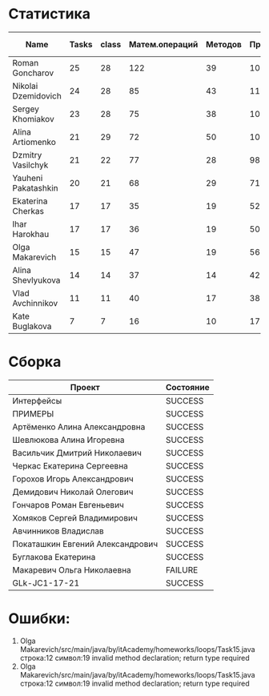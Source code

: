 # Статистика

| Name | Tasks | class | Матем.операций | Методов | Присваиваний | анон.класов | внутр.класов | констант | логирование | лямбды | переменных | перхватов исключений | приват. методов | приват. полей | сравнений | циклов |
| --- | --- | --- | --- | --- | --- | --- | --- | --- | --- | --- | --- | --- | --- | --- | --- | --- |
| Roman Goncharov | 25 | 28 | 122 | 39 | 108 | 0 | 0 | 0 | 0 | 0 | 87 | 0 | 0 | 0 | 38 | 15 |
| Nikolai Dzemidovich | 24 | 28 | 85 | 43 | 111 | 0 | 0 | 1 | 0 | 0 | 89 | 0 | 0 | 1 | 38 | 20 |
| Sergey Khomiakov | 23 | 28 | 75 | 38 | 107 | 0 | 0 | 0 | 0 | 0 | 81 | 4 | 4 | 0 | 35 | 15 |
| Alina Artiomenko | 21 | 29 | 72 | 50 | 100 | 0 | 0 | 0 | 0 | 0 | 72 | 3 | 7 | 1 | 43 | 15 |
| Dzmitry Vasilchyk | 21 | 22 | 77 | 28 | 98 | 0 | 0 | 0 | 0 | 0 | 84 | 0 | 6 | 0 | 25 | 12 |
| Yauheni Pakatashkin | 20 | 21 | 68 | 29 | 71 | 0 | 0 | 0 | 0 | 0 | 55 | 0 | 3 | 0 | 36 | 15 |
| Ekaterina Cherkas | 17 | 17 | 35 | 19 | 52 | 0 | 0 | 0 | 0 | 0 | 48 | 0 | 0 | 0 | 13 | 6 |
| Ihar Harokhau | 17 | 17 | 36 | 19 | 50 | 0 | 0 | 0 | 0 | 0 | 46 | 0 | 0 | 0 | 6 | 7 |
| Olga Makarevich | 15 | 15 | 47 | 19 | 56 | 0 | 0 | 0 | 0 | 0 | 49 | 0 | 0 | 7 | 53 | 3 |
| Alina Shevlyukova | 14 | 14 | 37 | 14 | 42 | 0 | 0 | 0 | 0 | 0 | 42 | 0 | 0 | 0 | 2 | 2 |
| Vlad Avchinnikov | 11 | 11 | 40 | 17 | 38 | 0 | 0 | 0 | 0 | 0 | 35 | 0 | 0 | 0 | 24 | 0 |
| Kate Buglakova | 7 | 7 | 16 | 10 | 17 | 0 | 0 | 0 | 0 | 0 | 17 | 0 | 1 | 0 | 1 | 0 |


# Сборка

| Проект | Состояние |
| --- | --- |
| Интерфейсы  | SUCCESS |
| ПРИМЕРЫ  | SUCCESS |
| Артёменко Алина Александровна  | SUCCESS |
| Шевлюкова Алина Игоревна  | SUCCESS |
| Васильчик Дмитрий Николаевич  | SUCCESS |
| Черкас Екатерина Сергеевна  | SUCCESS |
| Горохов Игорь Александрович  | SUCCESS |
| Демидович Николай Олегович  | SUCCESS |
| Гончаров Роман Евгеньевич  | SUCCESS |
| Хомяков Сергей Владимирович  | SUCCESS |
| Авчинников Владислав  | SUCCESS |
| Покаташкин Евгений Александрович  | SUCCESS |
| Буглакова Екатерина  | SUCCESS |
| Макаревич Ольга Николаевна  | FAILURE |
| GLk-JC1-17-21  | SUCCESS |


# Ошибки:

1. Olga Makarevich/src/main/java/by/itAcademy/homeworks/loops/Task15.java строка:12 символ:19 invalid method declaration; return type required
1. Olga Makarevich/src/main/java/by/itAcademy/homeworks/loops/Task15.java строка:12 символ:19 invalid method declaration; return type required
